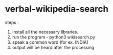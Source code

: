 # verbal-wikipedia-search
steps :
1. install all the necessary libraries.
2. run the program - python3 wikisearch.py
3. speak a common word (for ex. INDIA)
4. output will be heard after the processing
